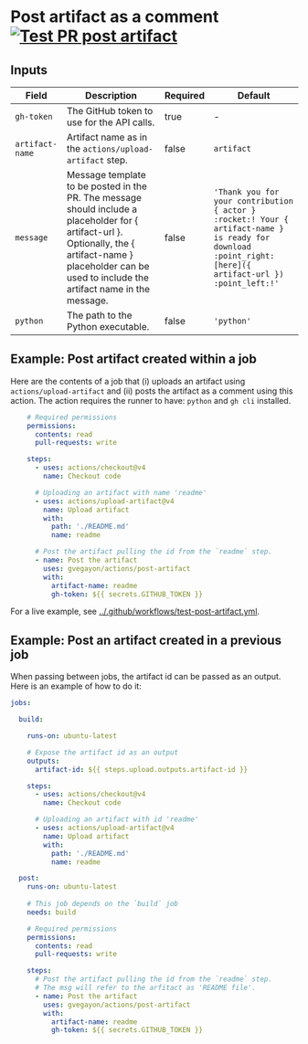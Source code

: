 # Post artifact as a comment [![Test PR post artifact](https://github.com/gvegayon/actions/actions/workflows/test-post-artifact.yml/badge.svg)](https://github.com/gvegayon/actions/actions/workflows/test-post-artifact.yml)

## Inputs

| Field         | Description                                                                                                                             | Required | Default        |
|---------------|-----------------------------------------------------------------------------------------------------------------------------------------|----------|----------------|
| `gh-token`      | The GitHub token to use for the API calls. | true | - |
| `artifact-name` | Artifact name as in the `actions/upload-artifact` step. | false    | `artifact`     |
| `message`       | Message template to be posted in the PR. The message should include a placeholder for { artifact-url }. Optionally, the { artifact-name } placeholder can be used to include the artifact name in the message. | false    | `'Thank you for your contribution { actor } :rocket:! Your { artifact-name } is ready for download :point_right: [here]({ artifact-url }) :point_left:!'` |
| `python`        | The path to the Python executable. | false    | `'python'`       |

## Example: Post artifact created within a job

Here are the contents of a job that (i) uploads an artifact using `actions/upload-artifact` and (ii) posts the artifact as a comment using this action. The action requires the runner to have: `python` and `gh cli` installed.


```yaml
    # Required permissions
    permissions:
      contents: read
      pull-requests: write

    steps:
      - uses: actions/checkout@v4
        name: Checkout code

      # Uploading an artifact with name 'readme'
      - uses: actions/upload-artifact@v4
        name: Upload artifact
        with:
          path: './README.md'
          name: readme

      # Post the artifact pulling the id from the `readme` step.
      - name: Post the artifact
        uses: gvegayon/actions/post-artifact
        with:
          artifact-name: readme
          gh-token: ${{ secrets.GITHUB_TOKEN }}
```

For a live example, see [../.github/workflows/test-post-artifact.yml](../.github/workflows/test-post-artifact.yml).

## Example: Post an artifact created in a previous job

When passing between jobs, the artifact id can be passed as an output. Here is an example of how to do it:

```yaml
jobs:

  build:

    runs-on: ubuntu-latest

    # Expose the artifact id as an output
    outputs:
      artifact-id: ${{ steps.upload.outputs.artifact-id }}

    steps:
      - uses: actions/checkout@v4
        name: Checkout code

      # Uploading an artifact with id 'readme'
      - uses: actions/upload-artifact@v4
        name: Upload artifact
        with:
          path: './README.md'
          name: readme

  post:
    runs-on: ubuntu-latest
    
    # This job depends on the `build` job
    needs: build

    # Required permissions
    permissions:
      contents: read
      pull-requests: write

    steps:
      # Post the artifact pulling the id from the `readme` step.
      # The msg will refer to the arfitact as 'README file'.
      - name: Post the artifact
        uses: gvegayon/actions/post-artifact
        with:
          artifact-name: readme
          gh-token: ${{ secrets.GITHUB_TOKEN }}

```
